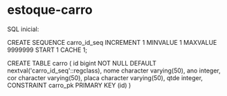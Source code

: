 # estoque-carro


SQL inicial:


CREATE SEQUENCE carro_id_seq
    INCREMENT 1
    MINVALUE 1
    MAXVALUE 9999999
    START 1
    CACHE 1;


CREATE TABLE carro
(
  id bigint NOT NULL DEFAULT nextval('carro_id_seq'::regclass),
  nome character varying(50),
  ano integer,
  cor character varying(50),
  placa character varying(50),
  qtde integer,
  CONSTRAINT carro_pk PRIMARY KEY (id)
)
